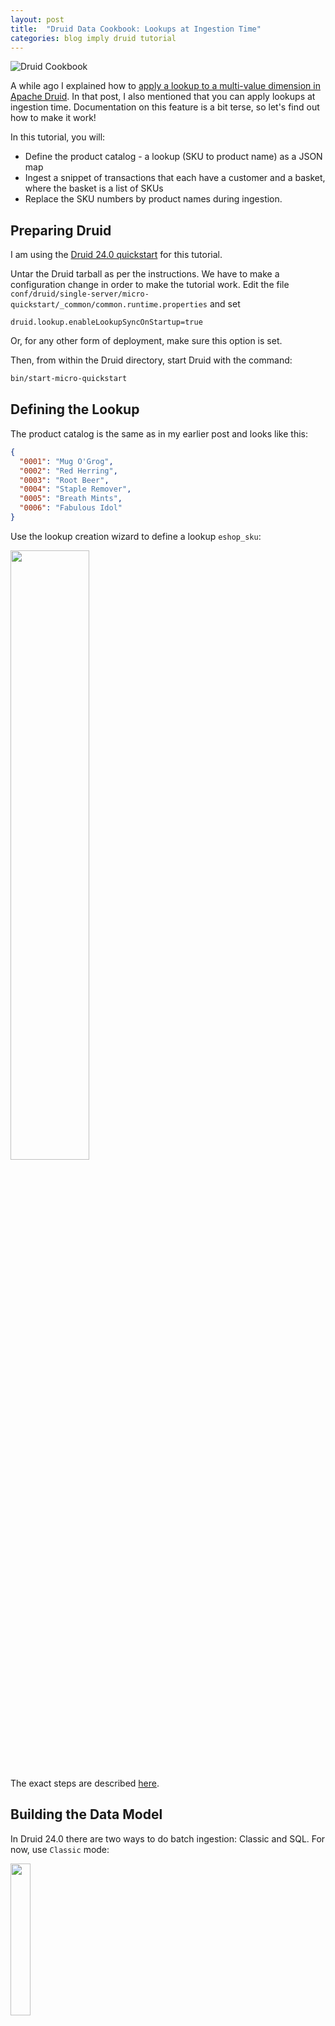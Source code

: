 ```yaml
---
layout: post
title:  "Druid Data Cookbook: Lookups at Ingestion Time"
categories: blog imply druid tutorial
---
```


![Druid Cookbook](/assets/2021-12-21-elf.jpg)

A while ago I explained how to [apply a lookup to a multi-value dimension in Apache Druid](/2021/10/14/druid-data-modeling-special-lookups-and-multi-value-dimensions/). In that post, I also mentioned that you can apply lookups at ingestion time. Documentation on this feature is a bit terse, so let's find out how to make it work!

In this tutorial, you will:
- Define the product catalog - a lookup (SKU to product name) as a JSON map 
- Ingest a snippet of transactions that each have a customer and a basket, where the basket is a list of SKUs
- Replace the SKU numbers by product names during ingestion.

## Preparing Druid

I am using the [Druid 24.0 quickstart](https://druid.apache.org/docs/latest/tutorials/index.html) for this tutorial.

Untar the Druid tarball as per the instructions. We have to make a configuration change in order to make the tutorial work. Edit the file `conf/druid/single-server/micro-quickstart/_common/common.runtime.properties` and set

```properties
druid.lookup.enableLookupSyncOnStartup=true
```

Or, for any other form of deployment, make sure this option is set.

Then, from within the Druid directory, start Druid with the command:

```bash
bin/start-micro-quickstart
```

## Defining the Lookup

The product catalog is the same as in my earlier post and looks like this:

```json
{
  "0001": "Mug O'Grog",
  "0002": "Red Herring",
  "0003": "Root Beer",
  "0004": "Staple Remover",
  "0005": "Breath Mints",
  "0006": "Fabulous Idol"
}
```

Use the lookup creation wizard to define a lookup `eshop_sku`:

<img src="/assets/2021-10-14-1-create-lookup.jpg" width="50%" />

The exact steps are described [here](/2021/10/14/druid-data-modeling-special-lookups-and-multi-value-dimensions).

## Building the Data Model

In Druid 24.0 there are two ways to do batch ingestion: Classic and SQL. For now, use `Classic` mode:

<img src="/assets/2022-10-12-01-classic.jpg" width="25%" />

Use the sample transactions from the same earlier article as an inline input:

```json
{ "ts": "2021-10-14 10:00:00", "customer": "Gian", "basket": [ "0001", "0001", "0002", "0004" ] }
{ "ts": "2021-10-14 10:10:00", "customer": "Rachel", "basket": [ "0002", "0004", "0005" ] }
{ "ts": "2021-10-14 10:20:00", "customer": "Peter", "basket": [ "0005", "0004", "0002" ] }
{ "ts": "2021-10-14 10:30:00", "customer": "Gian", "basket": [ "0002" ] }
{ "ts": "2021-10-14 10:40:00", "customer": "Jessy", "basket": [ "0003", "0005", "0006" ] }
{ "ts": "2021-10-14 10:50:00", "customer": "Gian", "basket": [ "0005", "0006" ] }
```

Follow the steps that the wizard suggests. You would expect that the lookup would be defined in the `Transform` step, but due to a bug in the console we will have to skip this and define the transformation manually later. Proceed all the way to `Schema Definition`. Make sure that the order of items in the baskets is preserved by selecting `ARRAY` as the multi-value handling mode:

![Preserve MV array order](/assets/2022-10-12-02-array-order.jpg)

The different handling modes, and when to use them, are discussed in [my article on multi-value dimensions](/2021/09/25/multivalue-dimensions-in-apache-druid-part-3/).

On the `Partition` screen, set the segment granularity to `day` and proceed to the `Publish` screen. Here, set the datasource name to `eshop` and proceed again to the JSON editor.

## Adding the Lookup, First Attempt

We are going to add a new dimension to hold the names of the basket items. Thus, it has to be a multi-value dimension too. Add the following snippet to the `dimensionsSpec`:

```json
          {
            "type": "string",
            "name": "basket_item",
            "multiValueHandling": "ARRAY",
            "createBitmapIndex": true
          }
```

This new dimension will be populated by a transform. Add a `transformSpec` like so:

```json
      "transformSpec": {
        "transforms": [
          {
            "type": "expression",
            "expression": "lookup(basket, 'eshop_sku')",
            "name": "basket_item"
          }
        ]
      }
```

Here's a screenshot of the ingestion spec as it should look now:

![Ingestion spec with lookup, naive](/assets/2022-10-12-03-ingest1.jpg)

Submit the ingestion spec and wait for the job to finish. Let's look at the result:

![Query, naive model](/assets/2022-10-12-04-query1.jpg)

Unfortunately we are not quite there yet. The _basket_item_ column has been populated only for one row of data, all the rest is _null_. This is because _basket_ is a multi-value dimension. The lookup has only worked for the one case where there is only one value.

## Making the Lookup Work With a Multi-Value Dimension

We will have to find a way to apply the lookup transform to _all_ values in the multi-value dimension. This is done using [the `map` function with a lambda expression](https://druid.apache.org/docs/latest/misc/math-expr.html#lambda-expressions-syntax).

Go back to your ingestion spec and change the transform definition to this:

```json
      "transformSpec": {
        "transforms": [
          {
            "type": "expression",
            "expression": "map((x)->lookup(x, 'eshop_sku'), basket)",
            "name": "basket_item"
          }
        ]
      }
```

And with that change, the query will give the expected result:

![Query, final](/assets/2022-10-12-05-query2.jpg)

Note how not only all the values are there, we have also preserved the order of items by specifying the `ARRAY` handling mode!

## Learnings

- Lookups can be applied not only at query time, but also at ingestion time. This can bring an advantage to query speed.
- The way to implement ingestion time lookups is with ingestion transforms.
- For multi-value dimensions, `map` and lambda expressions make it possible to apply a lookup to all values.

---

"[This image is taken from Page 500 of Praktisches Kochbuch f&uuml;r die gew&ouml;hnliche und feinere K&uuml;che](https://www.flickr.com/photos/mhlimages/48051262646/)" by [Medical Heritage Library, Inc.](https://www.flickr.com/photos/mhlimages/) is licensed under <a target="_blank" rel="noopener noreferrer" href="https://creativecommons.org/licenses/by-nc-sa/2.0/">CC BY-NC-SA 2.0 <img src="https://mirrors.creativecommons.org/presskit/icons/cc.svg" style="height: 1em; margin-right: 0.125em; display: inline;"/><img src="https://mirrors.creativecommons.org/presskit/icons/by.svg" style="height: 1em; margin-right: 0.125em; display: inline;"/><img src="https://mirrors.creativecommons.org/presskit/icons/nc.svg" style="height: 1em; margin-right: 0.125em; display: inline;"/><img src="https://mirrors.creativecommons.org/presskit/icons/sa.svg" style="height: 1em; margin-right: 0.125em; display: inline;"/></a>.
